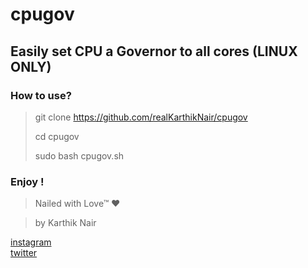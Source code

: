 # cpugov
## Easily set CPU a Governor to all cores (LINUX ONLY)

### How to use?
>git clone https://github.com/realKarthikNair/cpugov
> 
>cd cpugov
> 
>sudo bash cpugov.sh

### Enjoy !

>Nailed with Love™ ❤️

>by Karthik Nair 

[instagram ](https://www.instagram.com/karthiknair.sh) <br>
[twitter](https://www.twitter.com/realkarthiknair)
